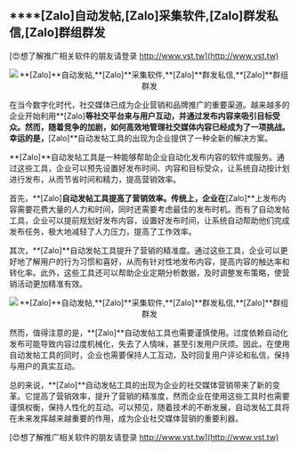 ## ****[Zalo]**自动发帖,**[Zalo]**采集软件,**[Zalo]**群发私信,**[Zalo]**群组群发**

[😍想了解推广相关软件的朋友请登录 http://www.vst.tw](http://www.vst.tw)

 <center><img src="https://vst.tw/MP4/tuiguang/png/1.png" alt="**[Zalo]**自动发帖,**[Zalo]**采集软件,**[Zalo]**群发私信,**[Zalo]**群组群发"></center>

在当今数字化时代，社交媒体已成为企业营销和品牌推广的重要渠道。越来越多的企业开始利用**[Zalo]**等社交平台来与用户互动，并通过发布内容来吸引目标受众。然而，随着竞争的加剧，如何高效地管理社交媒体内容已经成为了一项挑战。幸运的是，**[Zalo]**自动发帖工具的出现为企业提供了一种全新的解决方案。

**[Zalo]**自动发帖工具是一种能够帮助企业自动化发布内容的软件或服务。通过这些工具，企业可以预先设置好发布时间、内容和目标受众，让系统自动按计划进行发布，从而节省时间和精力，提高营销效率。

首先，**[Zalo]**自动发帖工具提高了营销效率。传统上，企业在**[Zalo]**上发布内容需要花费大量的人力和时间，同时还需要考虑最佳的发布时机。而有了自动发帖工具，企业可以提前规划好发布内容，设置好发布时间，让系统自动帮助他们完成发布任务，极大地减轻了人力压力，提高了工作效率。

其次，**[Zalo]**自动发帖工具提升了营销的精准度。通过这些工具，企业可以更好地了解用户的行为习惯和喜好，从而有针对性地发布内容，提高内容的触达率和转化率。此外，这些工具还可以帮助企业定期分析数据，及时调整发布策略，使营销活动更加精准有效。

 <center><img src="https://vst.tw/MP4/tuiguang/png/1.png" alt="**[Zalo]**自动发帖,**[Zalo]**采集软件,**[Zalo]**群发私信,**[Zalo]**群组群发"></center>

然而，值得注意的是，**[Zalo]**自动发帖工具也需要谨慎使用。过度依赖自动化发布可能导致内容过度机械化，失去了人情味，甚至引发用户厌烦。因此，在使用自动发帖工具的同时，企业也需要保持人工互动，及时回复用户评论和私信，保持与用户的真实互动。

总的来说，**[Zalo]**自动发帖工具的出现为企业的社交媒体营销带来了新的变革。它提高了营销效率，提升了营销的精准度，然而企业在使用这些工具时也需要谨慎权衡，保持人性化的互动。可以预见，随着技术的不断发展，自动发帖工具将在未来发挥越来越重要的作用，成为企业社交媒体营销的重要利器。

[😍想了解推广相关软件的朋友请登录 http://www.vst.tw](http://www.vst.tw)



